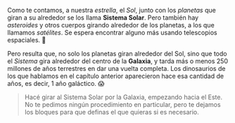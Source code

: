 <gs-attire attire-url="https://raw.githubusercontent.com/MumukiProject/mumuki-guia-gobstones-practica-integradora-primaria-ii/master/assets/attires/config_1551189538750.json"></gs-attire>

Como te contamos, a nuestra _estrella_, el _Sol_, junto con los _planetas_ que giran a su alrededor se los llama **Sistema Solar**. Pero también hay _asteroides_ y otros cuerpos girando alrededor de los planetas, a los que llamamos _satélites_. Se espera encontrar alguno más usando telescopios espaciales. :telescope:

Pero resulta que, no solo los planetas giran alrededor del Sol, sino que todo el _Sistema_ gira alrededor del centro de la **Galaxia**, y tarda más o menos 250 millones de años terrestres en dar una vuelta completa. Los dinosaurios de los que hablamos en el capítulo anterior aparecieron hace esa cantidad de años, es decir, 1 año galáctico. :scream:

> Hacé girar al Sistema Solar por la Galaxia, empezando hacia el Este. No te pedimos ningún procedimiento en particular, pero te dejamos los bloques para que definas el que quieras si es necesario.
